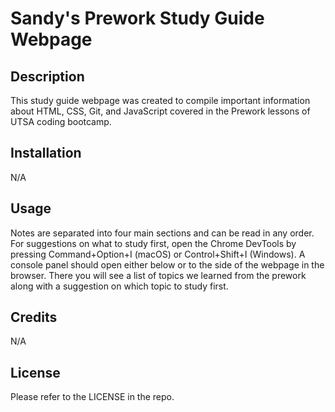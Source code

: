# Sandy's Prework Study Guide Webpage

## Description

This study guide webpage was created to compile important information about HTML, CSS, Git, and JavaScript covered in the Prework lessons of UTSA coding bootcamp.

## Installation

N/A

## Usage

Notes are separated into four main sections and can be read in any order. For suggestions on what to study first, open the Chrome DevTools by pressing Command+Option+I (macOS) or Control+Shift+I (Windows). A console panel should open either below or to the side of the webpage in the browser. There you will see a list of topics we learned from the prework along with a suggestion on which topic to study first.


## Credits

N/A

## License

Please refer to the LICENSE in the repo.

